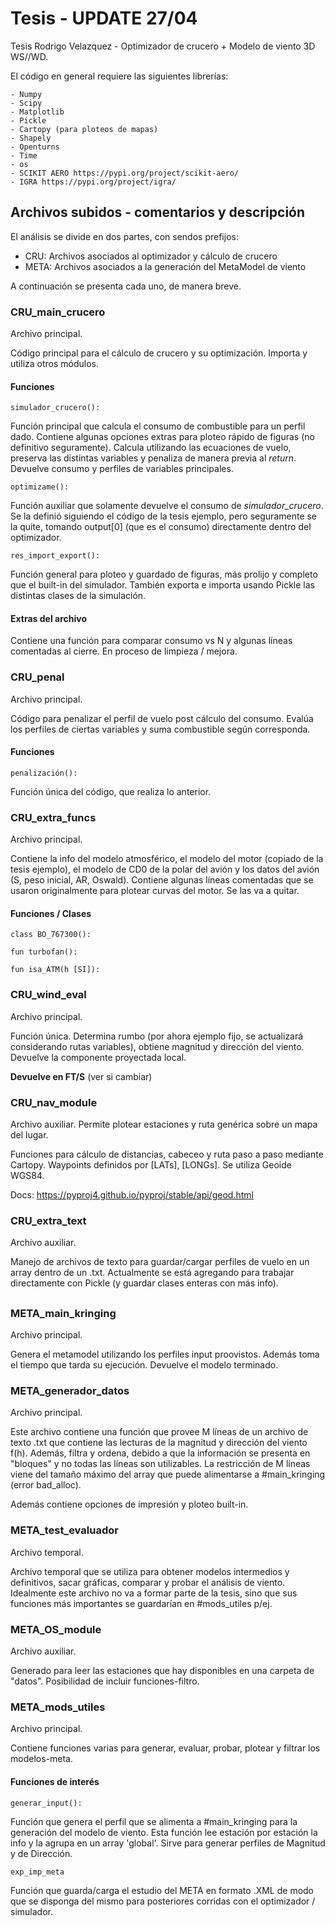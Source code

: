 # Tesis - UPDATE 27/04
Tesis Rodrigo Velazquez - Optimizador de crucero + Modelo de viento 3D WS//WD. 

El código en general requiere las siguientes librerías:
```
- Numpy
- Scipy
- Matplotlib
- Pickle
- Cartopy (para ploteos de mapas)
- Shapely
- Openturns
- Time
- os
- SCIKIT AERO https://pypi.org/project/scikit-aero/
- IGRA https://pypi.org/project/igra/
```

## Archivos subidos - comentarios y descripción

El análisis se divide en dos partes, con sendos prefijos:

- CRU: Archivos asociados al optimizador y cálculo de crucero
- META: Archivos asociados a la generación del MetaModel de viento

A continuación se presenta cada uno, de manera breve.

### CRU_main_crucero
Archivo principal.

Código principal para el cálculo de crucero y su optimización. Importa y utiliza otros módulos.

#### Funciones
```
simulador_crucero():
```
Función principal que calcula el consumo de combustible para un perfil dado. Contiene algunas opciones extras para ploteo rápido de figuras (no definitivo seguramente). Calcula utilizando las ecuaciones de vuelo, preserva las distintas variables y penaliza de manera previa al *return*. Devuelve consumo y perfiles de variables principales.

```
optimizame():
```
Función auxiliar que solamente devuelve el consumo de *simulador_crucero*. Se la definió siguiendo el código de la tesis ejemplo, pero seguramente se la quite, tomando output[0] (que es el consumo) directamente dentro del optimizador.

```
res_import_export():
```
Función general para ploteo y guardado de figuras, más prolijo y completo que el built-in del simulador. También exporta e importa usando Pickle las distintas clases de la simulación.

#### Extras del archivo

Contiene una función para comparar consumo vs N y algunas líneas comentadas al cierre. En proceso de limpieza / mejora.

### CRU_penal
Archivo principal.

Código para penalizar el perfil de vuelo post cálculo del consumo. Evalúa los perfiles de ciertas variables y suma combustible según corresponda.

#### Funciones
```
penalización():
```
Función única del código, que realiza lo anterior.

### CRU_extra_funcs
Archivo principal.

Contiene la info del modelo atmosférico, el modelo del motor (copiado de la tesis ejemplo), el modelo de CD0 de la polar del avión y los datos del avión (S, peso inicial, AR, Oswald). Contiene algunas líneas comentadas que se usaron originalmente para plotear curvas del motor. Se las va a quitar.

#### Funciones / Clases
```
class BO_767300():
```

```
fun turbofan():
```
```
fun isa_ATM(h [SI]):
```

### CRU_wind_eval
Archivo principal.

Función única. Determina rumbo (por ahora ejemplo fijo, se actualizará considerando rutas variables), obtiene magnitud y dirección del viento. Devuelve la componente proyectada local.

**Devuelve en FT/S** (ver si cambiar)

### CRU_nav_module
Archivo auxiliar. Permite plotear estaciones y ruta genérica sobre un mapa del lugar.

Funciones para cálculo de distancias, cabeceo y ruta paso a paso mediante Cartopy. Waypoints definidos por [LATs], [LONGs]. Se utiliza Geoide WGS84. 

Docs: https://pyproj4.github.io/pyproj/stable/api/geod.html

### CRU_extra_text
Archivo auxiliar.

Manejo de archivos de texto para guardar/cargar perfiles de vuelo en un array dentro de un .txt. Actualmente se está agregando para trabajar directamente con Pickle (y guardar clases enteras con más info).

## 
### META_main_kringing
Archivo principal.

Genera el metamodel utilizando los perfiles input proovistos. Además toma el tiempo que tarda su ejecución. Devuelve el modelo terminado.

### META_generador_datos
Archivo principal.

Este archivo contiene una función que provee M líneas de un archivo de texto .txt que contiene las lecturas de la magnitud y dirección del viento f(h). Además, filtra y ordena, debido a que la información se presenta en "bloques" y no todas las líneas son utilizables. La restricción de M líneas viene del tamaño máximo del array que puede alimentarse a #main_kringing (error bad_alloc).

Además contiene opciones de impresión y ploteo built-in.


### META_test_evaluador
Archivo temporal.

Archivo temporal que se utiliza para obtener modelos intermedios y definitivos, sacar gráficas, comparar y probar el análisis de viento. Idealmente este archivo no va a formar parte de la tesis, sino que sus funciones más importantes se guardarían en #mods_utiles p/ej.

### META_OS_module
Archivo auxiliar.

Generado para leer las estaciones que hay disponibles en una carpeta de "datos". Posibilidad de incluir funciones-filtro.


### META_mods_utiles
Archivo principal.

Contiene funciones varias para generar, evaluar, probar, plotear y filtrar los modelos-meta.

#### Funciones de interés

```
generar_input():
```
Función que genera el perfil que se alimenta a #main_kringing para la generación del modelo de viento. Esta función lee estación por estación la info y la agrupa en un array 'global'. Sirve para generar perfiles de Magnitud y de Dirección.
```
exp_imp_meta
```
Función que guarda/carga el estudio del META en formato .XML de modo que se disponga del mismo para posteriores corridas con el optimizador / simulador. 
